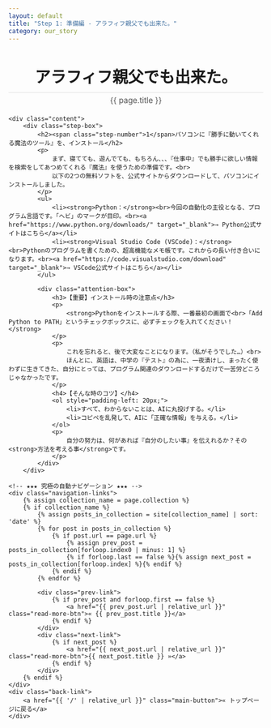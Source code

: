 ```yaml
---
layout: default
title: "Step 1: 準備編 - アラフィフ親父でも出来た。"
category: our_story
---
```


<div class="container blog-post" style="max-width: 850px;">
    <header style="text-align:center; margin-bottom: 20px;">
         <h1 style="font-size: 2.2em; border-bottom: 2px solid #eee; padding-bottom:10px; margin-bottom: 5px;">アラフィフ親父でも出来た。</h1>
         <p style="font-size: 1.1em; color: #555; margin-top: 0;">{{ page.title }}</p>
    </header>

    <div class="content">
        <div class="step-box">
            <h2><span class="step-number">1</span>パソコンに『勝手に動いてくれる魔法のツール』を、インストール</h2>
            <p>
                まず、寝てても、遊んでても、もちろん、、、『仕事中』でも勝手に欲しい情報を検索をしてあつめてくれる『魔法』を使うための準備です。<br>
                以下の2つの無料ソフトを、公式サイトからダウンロードして、パソコンにインストールしました。
            </p>
            <ul>
                <li><strong>Python：</strong><br>今回の自動化の主役となる、プログラム言語です。「ヘビ」のマークが目印。<br><a href="https://www.python.org/downloads/" target="_blank">→ Python公式サイトはこちら</a></li>
                <li><strong>Visual Studio Code (VSCode)：</strong><br>Pythonのプログラムを書くための、超高機能なメモ帳です。これからの長い付き合いになります。<br><a href="https://code.visualstudio.com/download" target="_blank">→ VSCode公式サイトはこちら</a></li>
            </ul>

            <div class="attention-box">
                <h3>【重要】インストール時の注意点</h3>
                <p>
                    <strong>Pythonをインストールする際、一番最初の画面で<br>「Add Python to PATH」というチェックボックスに、必ずチェックを入れてください！</strong>
                </p>
                <p>
                    これを忘れると、後で大変なことになります。（私がそうでした…）<br>
                    ほんとに、英語は、中学の『テスト』の為に、一夜漬けし、まったく使わずに生きてきた、自分にとっては、プログラム関連のダウンロードするだけで一苦労どころじゃなかったです。
                </p>
                <h4>【そんな時のコツ】</h4>
                <ol style="padding-left: 20px;">
                    <li>すべて、わからないことは、AIに丸投げする。</li>
                    <li>コピペを乱発して、AIに「正確な情報」を与える。</li>
                </ol>
                <p>
                    自分の努力は、何があれば『自分のしたい事』を伝えれるか？その<strong>方法を考える事</strong>です。
                </p>
            </div>
        </div>

    <!-- ★★★ 究極の自動ナビゲーション ★★★ -->
    <div class="navigation-links">
        {% assign collection_name = page.collection %}
        {% if collection_name %}
            {% assign posts_in_collection = site[collection_name] | sort: 'date' %}
            {% for post in posts_in_collection %}
                {% if post.url == page.url %}
                    {% assign prev_post = posts_in_collection[forloop.index0 | minus: 1] %}
                    {% if forloop.last == false %}{% assign next_post = posts_in_collection[forloop.index] %}{% endif %}
                {% endif %}
            {% endfor %}
            
            <div class="prev-link">
                {% if prev_post and forloop.first == false %}
                    <a href="{{ prev_post.url | relative_url }}" class="read-more-btn">« {{ prev_post.title }}</a>
                {% endif %}
            </div>
            <div class="next-link">
                {% if next_post %}
                    <a href="{{ next_post.url | relative_url }}" class="read-more-btn">{{ next_post.title }} »</a>
                {% endif %}
            </div>
        {% endif %}
    </div>
    <div class="back-link">
        <a href="{{ '/' | relative_url }}" class="main-button">« トップページに戻る</a>
    </div>
</div>
